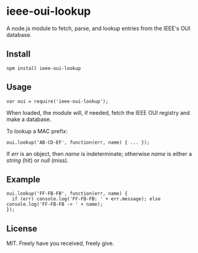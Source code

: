 ieee-oui-lookup
===============

A node.js module to fetch, parse, and lookup entries from the IEEE's OUI database.

Install
-------

    npm install ieee-oui-lookup

Usage
-----

    var oui = require('ieee-oui-lookup');

When loaded, the module will, if needed, fetch the IEEE OUI registry and make a database.

To lookup a MAC prefix:

    oui.lookup('AB-CD-EF', function(err, name) { ... });

If _err_ is an object, then _name_ is indeterminate; otherwise _name_ is either a _string_ (hit) or _null_ (miss).

Example
-------

    oui.lookup('FF-FB-FB', function(err, name) {
      if (err) console.log('FF-FB-FB: ' + err.message); else console.log('FF-FB-FB -> ' + name);
    });

License
-------

MIT. Freely have you received, freely give.
